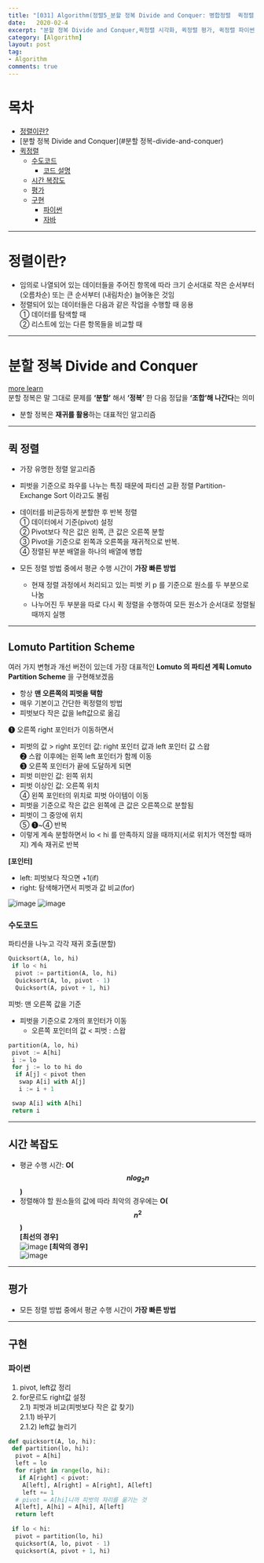 ```yaml
---
title: "[031] Algorithm(정렬5_분할 정복 Divide and Conquer: 병합정렬  퀵정렬 quick sort)"
date:   2020-02-4
excerpt: "분할 정복 Divide and Conquer,퀵정렬 시각화, 퀵정렬 평가, 퀵정렬 파이썬 구현, 퀵정렬 자바 구현, 시간 복잡도,퀵정렬 쉽게 설명, 그림으로 보기"
category: [Algorithm]
layout: post
tag:
- Algorithm
comments: true
---
```


# 목차
- [정렬이란?](#정렬이란?)
- [분할 정복 Divide and Conquer](#분할 정복-divide-and-conquer)
- [퀵정렬](#퀵정렬)
  * [수도코드](#수도코드)
    + [코드 설명](#코드-설명)
  * [시간 복잡도](#시간-복잡도)
  * [평가](#평가)
  * [구현](#구현)
    + [파이썬](#파이썬)
    + [자바](#자바)


---

# 정렬이란?
* 임의로 나열되어 있는 데이터들을 주어진 항목에 따라 크기 순서대로 작은 순서부터 (오름차순) 또는 큰 순서부터 (내림차순) 늘어놓은 것임            
* 정렬되어 있는 데이터들은 다음과 같은 작업을 수행할 때 응용    
 ① 데이터를 탐색할 때    
 ② 리스트에 있는 다른 항목들을 비교할 때     

---



# 분할 정복 Divide and Conquer
[more learn](https://yerimoh.github.io//Algo029/)     
분할 정복은 말 그대로 문제를 **‘분할’** 해서 **‘정복’** 한 다음 정답을 **‘조합’해 나간다**는 의미      
* 분할 정복은 **재귀를 활용**하는 대표적인 알고리즘         
    

---

## 퀵 정렬
*	가장 유명한 정렬 알고리즘     
*	피벗을 기준으로 좌우를 나누는 특징 때문에 파티션 교환 정렬 Partition-Exchange Sort 이라고도 불림     
*	데이터를 비균등하게 분할한 후 반복 정렬    
①	데이터에서 기준(pivot) 설정   
②	Pivot보다 작은 값은 왼쪽, 큰 값은 오른쪽 분할     
③	Pivot을 기준으로 왼쪽과 오른쪽을 재귀적으로 반복.    
④ 정렬된 부분 배열을 하나의 배열에 병합    

* 모든 정렬 방법 중에서 평균 수행 시간이 **가장 빠른 방법**   
   * 현재 정렬 과정에서 처리되고 있는 피벗 키 p 를 기준으로 원소를 두 부분으로 나눔
   * 나누어진 두 부분을 따로 다시 퀵 정렬을 수행하여 모든 원소가 순서대로 정렬될 때까지 실행


---

##  Lomuto Partition Scheme
여러 가지 변형과 개선 버전이 있는데 가장 대표적인 **Lomuto 의 파티션 계획  Lomuto Partition Scheme** 을 구현해보겠음      
* 항상 **맨 오른쪽의 피벗을 택함**           
* 매우 기본이고 간단한 퀵정렬의 방법      
* 피벗보다 작은 값을 left값으로 옮김   

➊ 오른쪽 right 포인터가 이동하면서    
* 피벗의 값 > right 포인터 값: right 포인터 값과 left 포인터 값 스왑     
➋ 스왑 이후에는 왼쪽 left 포인터가 함께 이동     
➌  오른쪽 포인터가 끝에 도달하게 되면     
* 피벗 미만인 값: 왼쪽 위치        
* 피벗 이상인 값: 오른쪽 위치    
④ 왼쪽 포인터의 위치로 피벗 아이템이 이동         
* 피벗을 기준으로 작은 값은 왼쪽에 큰 값은 오른쪽으로 분할됨      
* 피벗이 그 중앙에 위치       
⑤ ➊~④ 반복      
* 이렇게 계속 분할하면서 lo < hi 를 만족하지 않을 때까지(서로 위치가 역전할 때까지) 계속 재귀로 반복        

 **[포인터]**   
 * left: 피벗보다 작으면 +1(if)    
 * right: 탐색해가면서 피벗과 값 비교(for)   

![image](https://user-images.githubusercontent.com/76824611/125844126-b0d0358f-8c5a-4ad0-88fb-e8aea3cfd46f.png)
![image](https://user-images.githubusercontent.com/76824611/125844137-671c3712-e53f-45e0-8712-6b052282a5b3.png)






### 수도코드    
파티션을 나누고 각각 재귀 호출(분할)
```python
Quicksort(A, lo, hi) 
 if lo < hi 
  pivot := partition(A, lo, hi) 
  Quicksort(A, lo, pivot - 1) 
  Quicksort(A, pivot + 1, hi)
```

피벗: 맨 오른쪽 값을 기준   
* 피벗을 기준으로 2개의 포인터가 이동
  * 오른쪽 포인터의 값 < 피벗 : 스왑    
```python
partition(A, lo, hi) 
 pivot := A[hi] 
 i := lo 
 for j := lo to hi do
  if A[j] < pivot then 
   swap A[i] with A[j] 
   i := i + 1

 swap A[i] with A[hi] 
 return i
```



----


## 시간 복잡도
* 평균 수행 시간: **O($$nlog_{2}n$$)**    
* 정렬해야 할 원소들의 값에 따라 최악의 경우에는 **O($$n^2$$)**    
**[최선의 경우]**    
![image](https://user-images.githubusercontent.com/76824611/121266148-f8ff7a00-c8f4-11eb-80e5-eeabbf31eb6a.png)
**[최악의 경우]**  
![image](https://user-images.githubusercontent.com/76824611/121266162-fe5cc480-c8f4-11eb-9119-83f8b3d66356.png)



---


## 평가    
* 모든 정렬 방법 중에서 평균 수행 시간이 **가장 빠른 방법**




---

## 구현

### 파이썬
1) pivot, left값 정리    
2) for문르도 right값 설정     
  2.1) 피벗과 비교(피벗보다 작은 값 찾기)  
  2.1.1) 바꾸기   
  2.1.2) left값 늘리기
  
```python
def quicksort(A, lo, hi):
 def partition(lo, hi):
  pivot = A[hi] 
  left = lo
  for right in range(lo, hi):
   if A[right] < pivot:
    A[left], A[right] = A[right], A[left] 
    left += 1
  # pivot = A[hi]니까 피벗의 자리를 옮기는 것
  A[left], A[hi] = A[hi], A[left] 
  return left
  
 if lo < hi:
  pivot = partition(lo, hi) 
  quicksort(A, lo, pivot - 1) 
  quicksort(A, pivot + 1, hi)
```

